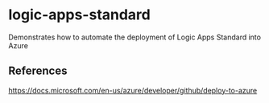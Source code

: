 # logic-apps-standard

Demonstrates how to automate the deployment of Logic Apps Standard into Azure

## References

https://docs.microsoft.com/en-us/azure/developer/github/deploy-to-azure